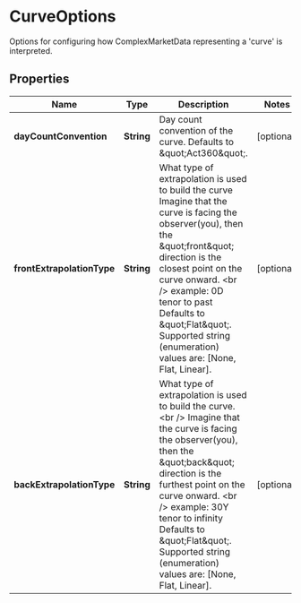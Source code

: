 

# CurveOptions

Options for configuring how ComplexMarketData representing a 'curve' is interpreted.

## Properties

Name | Type | Description | Notes
------------ | ------------- | ------------- | -------------
**dayCountConvention** | **String** | Day count convention of the curve. Defaults to \&quot;Act360\&quot;. |  [optional]
**frontExtrapolationType** | **String** | What type of extrapolation is used to build the curve  Imagine that the curve is facing the observer(you), then the \&quot;front\&quot; direction is the closest point on the curve onward. &lt;br /&gt;  example: 0D tenor to past  Defaults to \&quot;Flat\&quot;. Supported string (enumeration) values are: [None, Flat, Linear]. |  [optional]
**backExtrapolationType** | **String** | What type of extrapolation is used to build the curve.  &lt;br /&gt;  Imagine that the curve is facing the observer(you), then the \&quot;back\&quot; direction is the furthest point on the curve onward. &lt;br /&gt;  example: 30Y tenor to infinity  Defaults to \&quot;Flat\&quot;. Supported string (enumeration) values are: [None, Flat, Linear]. |  [optional]



